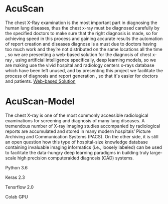 # AcuScan
The chest X-Ray examination is the most important part in diagnosing the human lung diseases, thus the chest x-ray must be diagnosed carefully by the specified doctors to make sure that the right diagnosis is made, so for achieving speed in this process and gaining accurate results the automation of report creation and diseases diagnose is a must due to doctors having too much work and they’re not distributed on the same locations all the time , so we are presenting a web-based solution for the diagnosis of chest x-ray , using artificial intelligence specifically, deep learning models, so we are making use the vivid hospital and radiology centers x-rays database which have been left unused, and by presenting this project we facilitate the process of diagnosis and report generation , so that it's easier for doctors and patients. <a href="https://github.com/a-abdellatif98/AcuScan">Web-based Solution</a>
 

# AcuScan-Model 
The chest X-ray is one of the most commonly accessible radiological examinations for screening and diagnosis of many lung diseases.
A tremendous number of X-ray imaging studies accompanied by radiological reports are accumulated and stored in many modern hospitals’ Picture Archiving and Communication Systems (PACS).
On the other side, it is still an open question how this type of hospital-size knowledge database containing invaluable imaging informatics (i.e., loosely labeled) can be used to facilitate the data-hungry deep learning paradigms in building truly large-scale high precision computeraided diagnosis (CAD) systems.

Python 3.6

Keras 2.3

Tensrflow 2.0

Colab GPU

